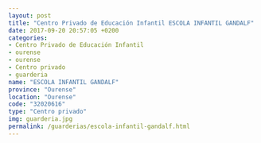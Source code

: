 ```yaml
---
layout: post
title: "Centro Privado de Educación Infantil ESCOLA INFANTIL GANDALF"
date: 2017-09-20 20:57:05 +0200
categories:
- Centro Privado de Educación Infantil
- ourense
- ourense
- Centro privado
- guarderia
name: "ESCOLA INFANTIL GANDALF"
province: "Ourense"
location: "Ourense"
code: "32020616"
type: "Centro privado"
img: guarderia.jpg
permalink: /guarderias/escola-infantil-gandalf.html
---
```


